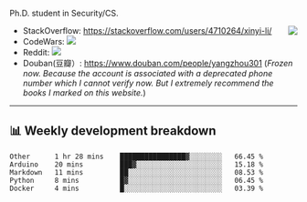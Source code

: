 Ph.D. student in Security/CS.

<img align="right" src="https://github-readme-stats.vercel.app/api?username=li-xin-yi&count_private=true&show_icons=true&hide_title=true&theme=tokyonight" />

- StackOverflow: https://stackoverflow.com/users/4710264/xinyi-li/
- CodeWars: [![](https://www.codewars.com/users/xy-li/badges/micro)](https://www.codewars.com/users/xy-li/)
- Reddit: [![](https://img.shields.io/reddit/user-karma/combined/xy-li?style=social)](https://www.reddit.com/user/xy-li/)
- Douban(豆瓣）: https://www.douban.com/people/yangzhou301  (*Frozen now. Because the account is associated with a deprecated phone number which I cannot verify now. But I extremely recommend the books I marked on this website.*)

---

## 📊 Weekly development breakdown

<!--START_SECTION:waka-->
```text
Other      1 hr 28 mins    ████████████████▓░░░░░░░░   66.45 % 
Arduino    20 mins         ███▓░░░░░░░░░░░░░░░░░░░░░   15.18 % 
Markdown   11 mins         ██░░░░░░░░░░░░░░░░░░░░░░░   08.53 % 
Python     8 mins          █▓░░░░░░░░░░░░░░░░░░░░░░░   06.45 % 
Docker     4 mins          █░░░░░░░░░░░░░░░░░░░░░░░░   03.39 % 
```
<!--END_SECTION:waka-->
